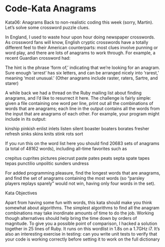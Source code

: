 # Code-Kata  Anagrams

Kata06: Anagrams
Back to non-realistic coding this week (sorry, Martin). Let’s solve some crossword puzzle clues.

In England, I used to waste hour upon hour doing newspaper crosswords. As crossword fans will know, English cryptic crosswords have a totally different feel to their American counterparts: most clues involve punning or word play, and there are lots of anagrams to work through. For example, a recent Guardian crossword had:

The hint is the phrase ‘form of,’ indicating that we’re looking for an anagram. Sure enough ‘arrest’ has six letters, and can be arranged nicely into ‘rarest,’ meaning ‘most unusual.’ (Other anagrams include raster, raters, Sartre, and starer)

A while back we had a thread on the Ruby mailing list about finding anagrams, and I’d like to resurrect it here. The challenge is fairly simple: given a file containing one word per line, print out all the combinations of words that are anagrams; each line in the output contains all the words from the input that are anagrams of each other. For example, your program might include in its output:


  kinship pinkish
  enlist inlets listen silent
  boaster boaters borates
  fresher refresh
  sinks skins
  knits stink
  rots sort
  
If you run this on the word list here you should find 20683 sets of anagrams (a total of 48162 words), including all-time favorites such as

crepitus cuprites pictures piecrust
paste pates peats septa spate tapes tepas
punctilio unpolitic
sunders undress

For added programming pleasure, find the longest words that are anagrams, and find the set of anagrams containing the most words (so “parsley players replays sparely” would not win, having only four words in the set).

Kata Objectives


Apart from having some fun with words, this kata should make you think somewhat about algorithms. The simplest algorithms to find all the anagram combinations may take inordinate amounts of time to do the job. Working though alternatives should help bring the time down by orders of magnitude. To give you a possible point of comparison, I hacked a solution together in 25 lines of Ruby. It runs on this wordlist in 1.8s on a 1.7GHz i7. It’s also an interesting exercise in testing: can you write unit tests to verify that your code is working correctly before setting it to work on the full dictionary

